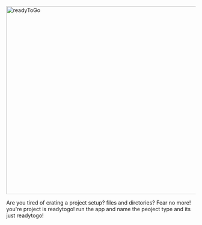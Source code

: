 <img width="1280" height="500" alt="readyToGo" src="https://github.com/user-attachments/assets/8e510556-0d3b-403e-b0ea-c78221dfcfb5" />

Are you tired of crating a project setup? files and dirctories? Fear no more! you're project is readytogo! run the app and name the peoject type and its just readytogo!
